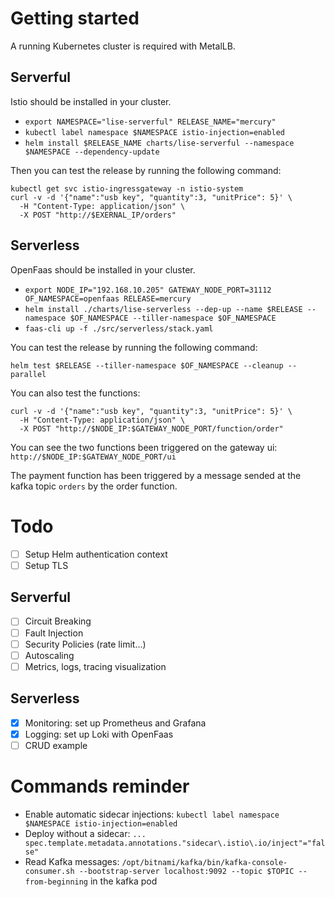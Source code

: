 # Getting started
A running Kubernetes cluster is required with MetalLB.

## Serverful
Istio should be installed in your cluster.
* `export NAMESPACE="lise-serverful" RELEASE_NAME="mercury"` 
* `kubectl label namespace $NAMESPACE istio-injection=enabled`
* `helm install $RELEASE_NAME charts/lise-serverful --namespace $NAMESPACE --dependency-update`

Then you can test the release by running the following command:
```shell script
kubectl get svc istio-ingressgateway -n istio-system
curl -v -d '{"name":"usb key", "quantity":3, "unitPrice": 5}' \
  -H "Content-Type: application/json" \
  -X POST "http://$EXERNAL_IP/orders"
```

## Serverless
OpenFaas should be installed in your cluster.
* `export NODE_IP="192.168.10.205" GATEWAY_NODE_PORT=31112 OF_NAMESPACE=openfaas RELEASE=mercury`
* `helm install ./charts/lise-serverless --dep-up --name $RELEASE --namespace $OF_NAMESPACE --tiller-namespace $OF_NAMESPACE`
* `faas-cli up -f ./src/serverless/stack.yaml`

You can test the release by running the following command:
```shell script
helm test $RELEASE --tiller-namespace $OF_NAMESPACE --cleanup --parallel
```

You can also test the functions:
```shell script
curl -v -d '{"name":"usb key", "quantity":3, "unitPrice": 5}' \
  -H "Content-Type: application/json" \
  -X POST "http://$NODE_IP:$GATEWAY_NODE_PORT/function/order"
```
You can see the two functions been triggered on the gateway ui: `http://$NODE_IP:$GATEWAY_NODE_PORT/ui`

The payment function has been triggered by a message sended at the kafka topic `orders` by the order function.

# Todo
- [ ] Setup Helm authentication context
- [ ] Setup TLS

## Serverful
- [ ] Circuit Breaking
- [ ] Fault Injection
- [ ] Security Policies (rate limit...)
- [ ] Autoscaling
- [ ] Metrics, logs, tracing visualization

## Serverless
- [x] Monitoring: set up Prometheus and Grafana
- [x] Logging: set up Loki with OpenFaas
- [ ] CRUD example

# Commands reminder
* Enable automatic sidecar injections: `kubectl label namespace $NAMESPACE istio-injection=enabled`
* Deploy without a sidecar: `... spec.template.metadata.annotations."sidecar\.istio\.io/inject"="false"`
* Read Kafka messages: `/opt/bitnami/kafka/bin/kafka-console-consumer.sh --bootstrap-server localhost:9092 --topic $TOPIC --from-beginning` in the kafka pod
